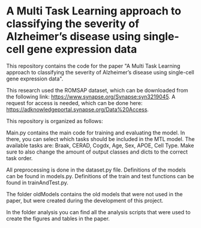 # A Multi Task Learning approach to classifying the severity of Alzheimer’s disease using single-cell gene expression data

This repository contains the code for the paper "A Multi Task Learning approach to classifying the severity of Alzheimer’s disease using single-cell gene expression data".

This research used the ROMSAP dataset, which can be downloaded from the following link: https://www.synapse.org/Synapse:syn3219045. A request for access is needed, which can be done here: https://adknowledgeportal.synapse.org/Data%20Access.

This repository is organized as follows:

Main.py contains the main code for training and evaluating the model. In there, you can select which tasks should be included in the MTL model. The available tasks are: Braak, CERAD, Cogdx, Age, Sex, APOE, Cell Type. Make sure to also change the amount of output classes and dicts to the correct task order. 

All preprocessing is done in the dataset.py file. Definitions of the models can be found in models.py. Definitions of the train and test functions can be found in trainAndTest.py.

The folder oldModels contains the old models that were not used in the paper, but were created during the development of this project.

In the folder analysis you can find all the analysis scripts that were used to create the figures and tables in the paper.